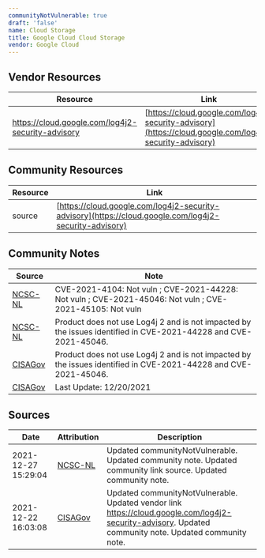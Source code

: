 ```yaml
---
communityNotVulnerable: true
draft: 'false'
name: Cloud Storage
title: Google Cloud Cloud Storage
vendor: Google Cloud
---
```


## Vendor Resources
| Resource | Link |
| --- | --- |
| https://cloud.google.com/log4j2-security-advisory | [https://cloud.google.com/log4j2-security-advisory](https://cloud.google.com/log4j2-security-advisory) |

## Community Resources
| Resource | Link |
| --- | --- |
| source | [https://cloud.google.com/log4j2-security-advisory](https://cloud.google.com/log4j2-security-advisory) |

## Community Notes
| Source | Note |
| --- | --- |
| [NCSC-NL](https://github.com/NCSC-NL/log4shell/blob/main/software/README.md) | CVE-2021-4104: Not vuln ; CVE-2021-44228: Not vuln ; CVE-2021-45046: Not vuln ; CVE-2021-45105: Not vuln </ul> |
| [NCSC-NL](https://github.com/NCSC-NL/log4shell/blob/main/software/README.md) | Product does not use Log4j 2 and is not impacted by the issues identified in CVE-2021-44228 and CVE-2021-45046. |
| [CISAGov](https://raw.githubusercontent.com/cisagov/log4j-affected-db/develop/README.md) | Product does not use Log4j 2 and is not impacted by the issues identified in CVE-2021-44228 and CVE-2021-45046. |
| [CISAGov](https://raw.githubusercontent.com/cisagov/log4j-affected-db/develop/README.md) | Last Update: 12/20/2021 |

## Sources
| Date | Attribution | Description |
| --- | --- | --- |
| 2021-12-27 15:29:04 | [NCSC-NL](https://github.com/NCSC-NL/log4shell/blob/main/software/README.md) | Updated communityNotVulnerable. Updated community note. Updated community link source. Updated community note.  |
| 2021-12-22 16:03:08 | [CISAGov](https://raw.githubusercontent.com/cisagov/log4j-affected-db/develop/README.md) | Updated communityNotVulnerable. Updated vendor link https://cloud.google.com/log4j2-security-advisory. Updated community note. Updated community note.  |
